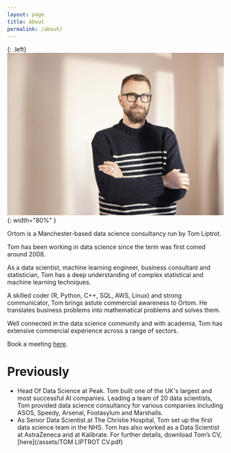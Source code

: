 ```yaml
---
layout: page
title: About
permalink: /about/
---
```


{: .left} 
![Tom Liptrot](/assets/images/Tom_Liptrot.jpg){: width="80%" }


Ortom is a Manchester-based data science consultancy run by Tom Liptrot.

Tom has been working in data science since the term was first coined around 2008.

As a data scientist, machine learning engineer, business consultant and statistician, Tom has a deep understanding of complex statistical and machine learning techniques.

A skilled coder (R, Python, C++, SQL, AWS, Linux) and strong communicator, Tom brings astute commercial awareness to Ortom. He translates business problems into mathematical problems and solves them.

Well connected in the data science community and with academia, Tom has extensive commercial experience across a range of sectors.

Book a meeting [here](calendly.com/ortom/60min).


# Previously
- Head Of Data Science at Peak. Tom built one of the UK's largest and most successful AI companies. Leading a team of 20 data scientists, Tom provided data science consultancy for various companies including ASOS, Speedy, Arsenal, Footasylum and Marshalls.
- As Senior Data Scientist at The Christie Hospital, Tom set up the first data science team in the NHS.
Tom has also worked as a Data Scientist at AstraZeneca and at Kalibrate. For further details, download Tom’s CV, [here](/assets/TOM LIPTROT CV.pdf)


<br>
<br>
